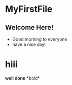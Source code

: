 # MyFirstFile
## Welcome Here!
* Good morning to everyone
* have a nice day!
<h1> hiii</h1>
<strong>well done</strong>
*bold*
